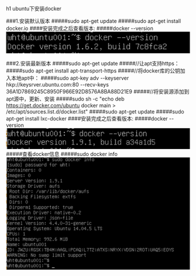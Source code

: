 
h1 ubuntu下安装docker

###1.安装默认版本
#####sudo apt-get update
#####sudo apt-get install docker.io
####安装完成之后查看版本:
#####docker --version
<img src="./assets/1.png" />

###2.安装最新版本
#####sudo apt-get update
#####//让apt支持https：
#####sudo apt-get install apt-transport-https
#####//将docker库的公钥加入本地apt中：
#####sudo apt-key adv --keyserver hkp://keysrver.ubuntu.com:80 --recv-keys 36A1D7869245C8950F966E92D8576A8BA88D21E9
#####//将安装源添加到apt源中，更新、安装
#####sudo sh -c "echo deb https://get.docker.com/ubuntu docker main > /etc/apt/sources.list.d/docker.list"
#####sudo apt-get update
#####sudo apt-get install lxc-docker
####安装完成之后查看版本:
#####docker --version
![](/assets/2.png)
#####查看docker信息
#####sudo docker info
![](/assets/3.png)